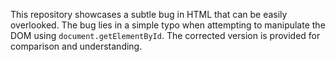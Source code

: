 This repository showcases a subtle bug in HTML that can be easily overlooked.  The bug lies in a simple typo when attempting to manipulate the DOM using `document.getElementById`.  The corrected version is provided for comparison and understanding.
